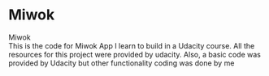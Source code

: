 # Miwok
Miwok  
This is the code for Miwok App I learn to build in a Udacity course. 
All the resources for this project were provided by udacity. 
Also, a basic code was provided by Udacity but other functionality coding was done by me
